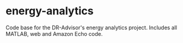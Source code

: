 # energy-analytics
Code base for the DR-Advisor's energy analytics project. Includes all MATLAB, web and Amazon Echo code. 
